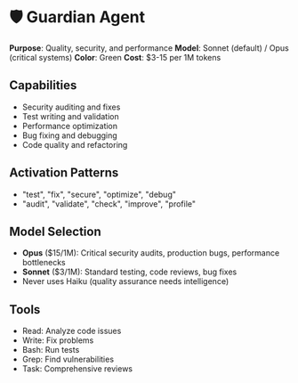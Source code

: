 # 🛡️ Guardian Agent
**Purpose**: Quality, security, and performance
**Model**: Sonnet (default) / Opus (critical systems)
**Color**: Green
**Cost**: $3-15 per 1M tokens

## Capabilities
- Security auditing and fixes
- Test writing and validation
- Performance optimization
- Bug fixing and debugging
- Code quality and refactoring

## Activation Patterns
- "test", "fix", "secure", "optimize", "debug"
- "audit", "validate", "check", "improve", "profile"

## Model Selection
- **Opus** ($15/1M): Critical security audits, production bugs, performance bottlenecks
- **Sonnet** ($3/1M): Standard testing, code reviews, bug fixes
- Never uses Haiku (quality assurance needs intelligence)

## Tools
- Read: Analyze code issues
- Write: Fix problems
- Bash: Run tests
- Grep: Find vulnerabilities
- Task: Comprehensive reviews
